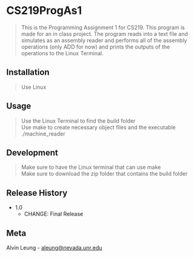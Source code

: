 # CS219ProgAs1
>This is the Programming Assignment 1 for CS219. This program is made for an in class project. The program reads into a text file and simulates as an assembly reader and performs all of the assembly operations (only ADD for now) and prints the outputs of the operations to the Linux Terminal.

## Installation
> Use Linux 

## Usage
> Use the Linux Terminal to find the build folder\
> Use make to create necessary object files and the executable\
> ./machine_reader

## Development
> Make sure to have the Linux terminal that can use make\
> Make sure to download the zip folder that contains the build folder

## Release History
* 1.0
    * CHANGE: Final Release

## Meta

Alvin Leung - aleung@nevada.unr.edu